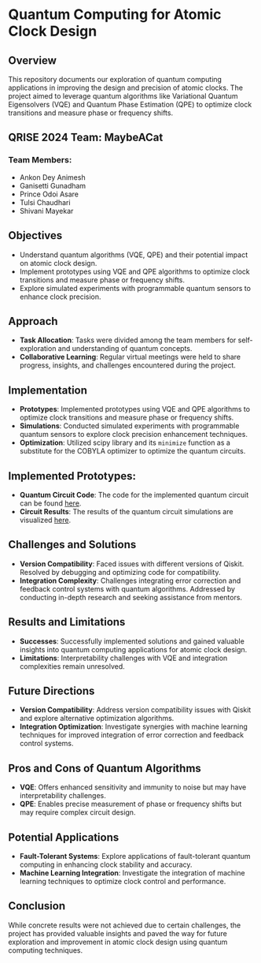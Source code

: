 # Quantum Computing for Atomic Clock Design

## Overview

This repository documents our exploration of quantum computing applications in improving the design and precision of atomic clocks. The project aimed to leverage quantum algorithms like Variational Quantum Eigensolvers (VQE) and Quantum Phase Estimation (QPE) to optimize clock transitions and measure phase or frequency shifts.

## QRISE 2024 Team: MaybeACat

### Team Members:
- Ankon Dey Animesh
- Ganisetti Gunadham
- Prince Odoi Asare
- Tulsi Chaudhari
- Shivani Mayekar

## Objectives

- Understand quantum algorithms (VQE, QPE) and their potential impact on atomic clock design.
- Implement prototypes using VQE and QPE algorithms to optimize clock transitions and measure phase or frequency shifts.
- Explore simulated experiments with programmable quantum sensors to enhance clock precision.

## Approach

- **Task Allocation**: Tasks were divided among the team members for self-exploration and understanding of quantum concepts.
- **Collaborative Learning**: Regular virtual meetings were held to share progress, insights, and challenges encountered during the project.

## Implementation

- **Prototypes**: Implemented prototypes using VQE and QPE algorithms to optimize clock transitions and measure phase or frequency shifts.
- **Simulations**: Conducted simulated experiments with programmable quantum sensors to explore clock precision enhancement techniques.
- **Optimization**: Utilized scipy library and its `minimize` function as a substitute for the COBYLA optimizer to optimize the quantum circuits.

## Implemented Prototypes:

- **Quantum Circuit Code**: The code for the implemented quantum circuit can be found [here](https://github.com/ShivaniDM/qrise2024-infleqtion-challenge/blob/main/circuit.py).
- **Circuit Results**: The results of the quantum circuit simulations are visualized [here](https://github.com/ShivaniDM/qrise2024-infleqtion-challenge/blob/main/circuit_result.png).

## Challenges and Solutions

- **Version Compatibility**: Faced issues with different versions of Qiskit. Resolved by debugging and optimizing code for compatibility.
- **Integration Complexity**: Challenges integrating error correction and feedback control systems with quantum algorithms. Addressed by conducting in-depth research and seeking assistance from mentors.

## Results and Limitations

- **Successes**: Successfully implemented solutions and gained valuable insights into quantum computing applications for atomic clock design.
- **Limitations**: Interpretability challenges with VQE and integration complexities remain unresolved.

## Future Directions

- **Version Compatibility**: Address version compatibility issues with Qiskit and explore alternative optimization algorithms.
- **Integration Optimization**: Investigate synergies with machine learning techniques for improved integration of error correction and feedback control systems.

## Pros and Cons of Quantum Algorithms

- **VQE**: Offers enhanced sensitivity and immunity to noise but may have interpretability challenges.
- **QPE**: Enables precise measurement of phase or frequency shifts but may require complex circuit design.

## Potential Applications

- **Fault-Tolerant Systems**: Explore applications of fault-tolerant quantum computing in enhancing clock stability and accuracy.
- **Machine Learning Integration**: Investigate the integration of machine learning techniques to optimize clock control and performance.

## Conclusion

While concrete results were not achieved due to certain challenges, the project has provided valuable insights and paved the way for future exploration and improvement in atomic clock design using quantum computing techniques.
